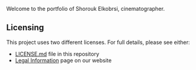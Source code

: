 Welcome to the portfolio of Shorouk Elkobrsi, cinematographer.

## Licensing

This project uses two different licenses. For full details, please see either:

- [LICENSE.md](LICENSE.md) file in this repository
- [Legal Information](https://shoroukelkobrsi.com/legal) page on our website